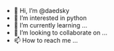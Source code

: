 - 👋 Hi, I’m @daedsky
- 👀 I’m interested in python 
- 🌱 I’m currently learning ...
- 💞️ I’m looking to collaborate on ...
- 📫 How to reach me ...

<!---
daedsky/daedsky is a ✨ special ✨ repository because its `README.md` (this file) appears on your GitHub profile.
You can click the Preview link to take a look at your changes.
--->
